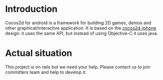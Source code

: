# Introduction #
Cocos2d for android is a framework for building 2D games, demos and other graphical/interactive application. It is based on the [cocos2d-iphone](http://code.google.com/p/cocos2d-iphone/) design: it uses the same API, but instead of using Objective-C it uses java.


# Actual situation #

This project is on rails but we need your help. Please contact us to join committers team and help to develop it.